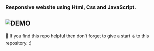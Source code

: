### Responsive website using Html, Css and JavaScript.

## ![DEMO](https://predulive-org.netlify.app/)


🙏 If you find this repo helpful then don't forget to give a start ❇️  to this repository. :)

